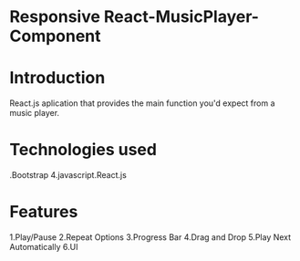 # Responsive React-MusicPlayer-Component

# Introduction
React.js aplication that provides the main function you'd expect from a music player.

# Technologies used
.Bootstrap 4.javascript.React.js

# Features
1.Play/Pause
2.Repeat Options
3.Progress Bar
4.Drag and Drop 
5.Play Next Automatically 
6.UI


